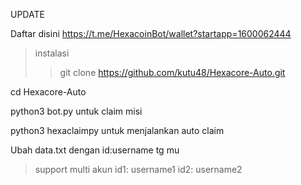 UPDATE


Daftar disini https://t.me/HexacoinBot/wallet?startapp=1600062444

>instalasi
>> git clone https://github.com/kutu48/Hexacore-Auto.git

cd Hexacore-Auto

python3 bot.py untuk claim misi

python3 hexaclaimpy untuk menjalankan auto claim

Ubah data.txt dengan id:username tg mu
>support multi akun
>id1: username1
>id2: username2
